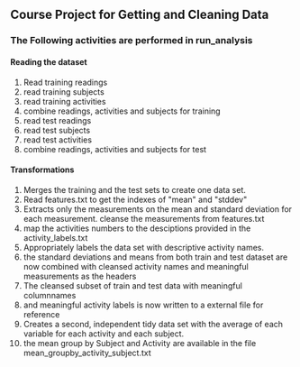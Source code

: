 ## Course Project for Getting and Cleaning Data

### The Following activities are performed in run_analysis
#### Reading the dataset

1.	Read training readings
2.	read training subjects
3.	read training activities
4.	combine readings, activities and subjects for training
5.	read test readings
6.	read test subjects
7.	read test activities
8.	combine readings, activities and subjects for test
#### Transformations
1.	Merges the training and the test sets to create one data set.
2.	Read features.txt to get the indexes of "mean" and "stddev"
3.	Extracts only the measurements on the mean and standard deviation for each measurement. cleanse the measurements from features.txt
4.	map the activities numbers to the desciptions provided in the activity_labels.txt
5.	Appropriately labels the data set with descriptive activity names. 
6.	the standard deviations and means from both train and test dataset are now combined with cleansed activity names and meaningful measurements as the headers
7.	The cleansed subset of train and test data with meaningful columnnames 
8.	and meaningful activity labels is now written to a external file for reference
9.	Creates a second, independent tidy data set with the average of each variable for each activity and each subject. 
10.	the  mean group by Subject and Activity are available in the file mean_groupby_activity_subject.txt
